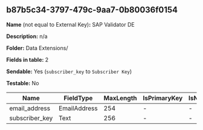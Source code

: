 ## b87b5c34-3797-479c-9aa7-0b80036f0154

**Name** (not equal to External Key)**:** SAP Validator DE

**Description:** n/a

**Folder:** Data Extensions/

**Fields in table:** 2

**Sendable:** Yes (`subscriber_key` to `Subscriber Key`)

**Testable:** No

| Name | FieldType | MaxLength | IsPrimaryKey | IsNullable | DefaultValue |
| --- | --- | --- | --- | --- | --- |
| email_address | EmailAddress | 254 | - | - |  |
| subscriber_key | Text | 256 | - | - |  |
